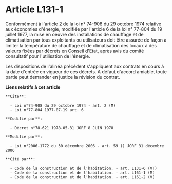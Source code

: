 # Article L131-1

Conformément à l'article 2 de la loi  n° 74-908 du 29 octobre 1974 relative aux économies d'énergie, modifiée par l'article 6
de la loi n° 77-804 du 19 juillet 1977, la mise en oeuvre des installations de chauffage et de climatisation par tous
exploitants ou utilisateurs doit être assurée de façon à limiter la température de chauffage et de climatisation des locaux à
des valeurs fixées par décrets en Conseil d'Etat, après avis du comité consultatif pour l'utilisation de l'énergie.

Les dispositions de l'alinéa précédent s'appliquent aux contrats en cours à la date d'entrée en vigueur de ces décrets. A
défaut d'accord amiable, toute partie peut demander en justice la révision du contrat.

**Liens relatifs à cet article**

	**Cite**:

	  - Loi n°74-908 du 29 octobre 1974 - art. 2 (M)
	  - Loi n°77-804 1977-07-19 art. 6

	**Codifié par**:

	  - Décret n°78-621 1978-05-31 JORF 8 JUIN 1978

	**Modifié par**:

	  - Loi n°2006-1772 du 30 décembre 2006 - art. 59 () JORF 31 décembre 2006

	**Cité par**:

	  - Code de la construction et de l'habitation. - art. L131-6 (VT)
	  - Code de la construction et de l'habitation. - art. L161-1 (M)
	  - Code de la construction et de l'habitation. - art. L161-2 (V)
